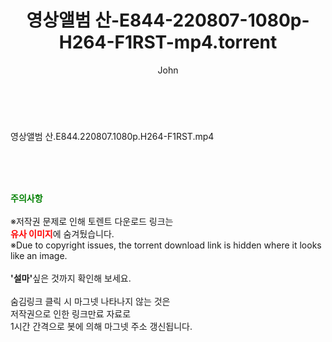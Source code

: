 ﻿---
layout: post
title:  "영상앨범 산-E844-220807-1080p-H264-F1RST-mp4.torrent"
author: John
categories: [ 방송/음악 ]
tags: [  ]
image:  
description: "영상앨범 산-E844-220807-1080p-H264-F1RST-mp4 torrent 정보 공유"
toc: true
toc_sticky: true
---

<br>
<div class="view-img">
<a class="view_image" href="https://torrentmobile60.com/bbs/view_image.php?fn=%2Fdata%2Ffile%2Fmusic%2F3735182707_3VCO8H6v_1ff8502efe1d2508e08e5f52895474abcb891790.jpg" target="_blank"><img alt="" class="img-tag" content="https://torrentmobile60.com/data/file/music/3735182707_3VCO8H6v_1ff8502efe1d2508e08e5f52895474abcb891790.jpg" itemprop="image" src="https://torrentmobile60.com/data/file/music/3735182707_3VCO8H6v_1ff8502efe1d2508e08e5f52895474abcb891790.jpg"/></a></div><div class="view-content" itemprop="description">
<p>영상앨범 산.E844.220807.1080p.H264-F1RST.mp4<br/></p> </div>
    
<br><br><br>
<p data-ke-size="size16"><b><span style="color: green;">주의사항</span></b><br /><br />※저작권 문제로 인해 토렌트 다운로드 링크는<br /><b><span style="color: red;">유사 이미지</span></b>에 숨겨뒀습니다.<br />※Due to copyright issues, the torrent download link is hidden where it looks like an image.<br /><br /><b>'설마'</b>싶은 것까지 확인해 보세요.<br /><br />숨김링크 클릭 시 마그넷 나타나지 않는 것은<br />저작권으로 인한 링크만료 자료로<br />1시간 간격으로 봇에 의해 마그넷 주소 갱신됩니다.</p>
